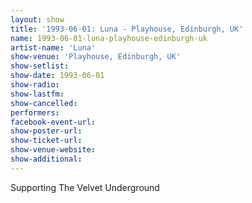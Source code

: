 ```yaml
---
layout: show
title: '1993-06-01: Luna - Playhouse, Edinburgh, UK'
name: 1993-06-01-luna-playhouse-edinburgh-uk
artist-name: 'Luna'
show-venue: 'Playhouse, Edinburgh, UK'
show-setlist: 
show-date: 1993-06-01
show-radio: 
show-lastfm: 
show-cancelled: 
performers: 
facebook-event-url: 
show-poster-url: 
show-ticket-url: 
show-venue-website: 
show-additional: 
---
```


Supporting The Velvet Underground